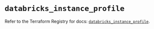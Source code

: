 # `databricks_instance_profile`

Refer to the Terraform Registry for docs: [`databricks_instance_profile`](https://registry.terraform.io/providers/databricks/databricks/1.59.0/docs/resources/instance_profile).
